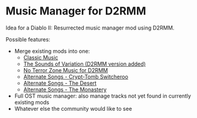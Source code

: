 # Music Manager for D2RMM

Idea for a Diablo II: Resurrected music manager mod using D2RMM.

Possible features:
- Merge existing mods into one:
  - [Classic Music](https://www.nexusmods.com/diablo2resurrected/mods/31)
  - [The Sounds of Variation (D2RMM version added)](https://www.nexusmods.com/diablo2resurrected/mods/287)
  - [No Terror Zone Music for D2RMM](https://www.nexusmods.com/diablo2resurrected/mods/404)
  - [Alternate Songs - Crypt-Tomb Switcheroo](https://www.nexusmods.com/diablo2resurrected/mods/456)
  - [Alternate Songs - The Desert](https://www.nexusmods.com/diablo2resurrected/mods/457)
  - [Alternate Songs - The Monastery](https://www.nexusmods.com/diablo2resurrected/mods/458)
- Full OST music manager: also manage tracks not yet found in currently existing mods
- Whatever else the community would like to see
